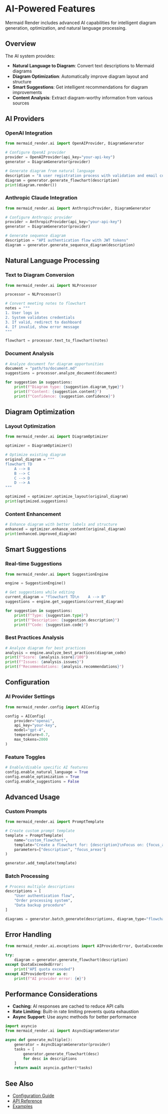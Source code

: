 # AI-Powered Features

Mermaid Render includes advanced AI capabilities for intelligent diagram generation, optimization, and natural language processing.

## Overview

The AI system provides:

- **Natural Language to Diagram**: Convert text descriptions to Mermaid diagrams
- **Diagram Optimization**: Automatically improve diagram layout and structure
- **Smart Suggestions**: Get intelligent recommendations for diagram improvements
- **Content Analysis**: Extract diagram-worthy information from various sources

## AI Providers

### OpenAI Integration

```python
from mermaid_render.ai import OpenAIProvider, DiagramGenerator

# Configure OpenAI provider
provider = OpenAIProvider(api_key="your-api-key")
generator = DiagramGenerator(provider)

# Generate diagram from natural language
description = "A user registration process with validation and email confirmation"
diagram = generator.generate_flowchart(description)
print(diagram.render())
```

### Anthropic Claude Integration

```python
from mermaid_render.ai import AnthropicProvider, DiagramGenerator

# Configure Anthropic provider
provider = AnthropicProvider(api_key="your-api-key")
generator = DiagramGenerator(provider)

# Generate sequence diagram
description = "API authentication flow with JWT tokens"
diagram = generator.generate_sequence_diagram(description)
```

## Natural Language Processing

### Text to Diagram Conversion

```python
from mermaid_render.ai import NLProcessor

processor = NLProcessor()

# Convert meeting notes to flowchart
notes = """
1. User logs in
2. System validates credentials
3. If valid, redirect to dashboard
4. If invalid, show error message
"""

flowchart = processor.text_to_flowchart(notes)
```

### Document Analysis

```python
# Analyze document for diagram opportunities
document = "path/to/document.md"
suggestions = processor.analyze_document(document)

for suggestion in suggestions:
    print(f"Diagram type: {suggestion.diagram_type}")
    print(f"Content: {suggestion.content}")
    print(f"Confidence: {suggestion.confidence}")
```

## Diagram Optimization

### Layout Optimization

```python
from mermaid_render.ai import DiagramOptimizer

optimizer = DiagramOptimizer()

# Optimize existing diagram
original_diagram = """
flowchart TD
    A --> B
    B --> C
    C --> D
    D --> A
"""

optimized = optimizer.optimize_layout(original_diagram)
print(optimized.suggestions)
```

### Content Enhancement

```python
# Enhance diagram with better labels and structure
enhanced = optimizer.enhance_content(original_diagram)
print(enhanced.improved_diagram)
```

## Smart Suggestions

### Real-time Suggestions

```python
from mermaid_render.ai import SuggestionEngine

engine = SuggestionEngine()

# Get suggestions while editing
current_diagram = "flowchart TD\n    A --> B"
suggestions = engine.get_suggestions(current_diagram)

for suggestion in suggestions:
    print(f"Type: {suggestion.type}")
    print(f"Description: {suggestion.description}")
    print(f"Code: {suggestion.code}")
```

### Best Practices Analysis

```python
# Analyze diagram for best practices
analysis = engine.analyze_best_practices(diagram_code)
print(f"Score: {analysis.score}/100")
print(f"Issues: {analysis.issues}")
print(f"Recommendations: {analysis.recommendations}")
```

## Configuration

### AI Provider Settings

```python
from mermaid_render.config import AIConfig

config = AIConfig(
    provider="openai",
    api_key="your-key",
    model="gpt-4",
    temperature=0.7,
    max_tokens=2000
)
```

### Feature Toggles

```python
# Enable/disable specific AI features
config.enable_natural_language = True
config.enable_optimization = True
config.enable_suggestions = False
```

## Advanced Usage

### Custom Prompts

```python
from mermaid_render.ai import PromptTemplate

# Create custom prompt template
template = PromptTemplate(
    name="custom_flowchart",
    template="Create a flowchart for: {description}\nFocus on: {focus_areas}",
    parameters=["description", "focus_areas"]
)

generator.add_template(template)
```

### Batch Processing

```python
# Process multiple descriptions
descriptions = [
    "User authentication flow",
    "Order processing system",
    "Data backup procedure"
]

diagrams = generator.batch_generate(descriptions, diagram_type="flowchart")
```

## Error Handling

```python
from mermaid_render.ai.exceptions import AIProviderError, QuotaExceededError

try:
    diagram = generator.generate_flowchart(description)
except QuotaExceededError:
    print("API quota exceeded")
except AIProviderError as e:
    print(f"AI provider error: {e}")
```

## Performance Considerations

- **Caching**: AI responses are cached to reduce API calls
- **Rate Limiting**: Built-in rate limiting prevents quota exhaustion
- **Async Support**: Use async methods for better performance

```python
import asyncio
from mermaid_render.ai import AsyncDiagramGenerator

async def generate_multiple():
    generator = AsyncDiagramGenerator(provider)
    tasks = [
        generator.generate_flowchart(desc)
        for desc in descriptions
    ]
    return await asyncio.gather(*tasks)
```

## See Also

- [Configuration Guide](../user-guide/configuration.md)
- [API Reference](../api-reference/ai.md)
- [Examples](../examples/ai-features.md)
